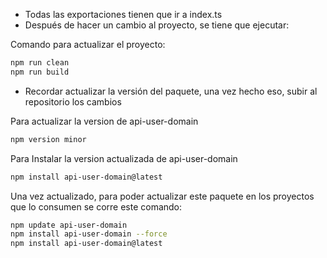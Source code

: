 - Todas las exportaciones tienen que ir a index.ts
- Después de hacer un cambio al proyecto, se tiene que ejecutar:

Comando para actualizar el proyecto:
```bash
npm run clean
npm run build
```

- Recordar actualizar la versión del paquete, una vez hecho eso, subir al repositorio los cambios

Para actualizar la version de api-user-domain
```bash
npm version minor
```
Para Instalar la version actualizada de api-user-domain
```bash
npm install api-user-domain@latest 
```

Una vez actualizado, para poder actualizar este paquete en los proyectos que lo consumen se corre este comando:
```bash
npm update api-user-domain
npm install api-user-domain --force
npm install api-user-domain@latest
```